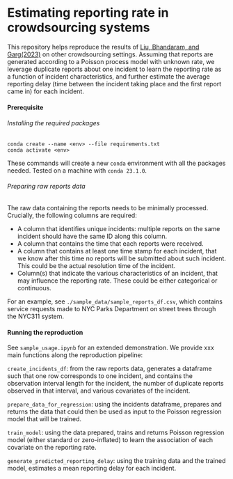 # Estimating reporting rate in crowdsourcing systems

This repository helps reproduce the results of [Liu, Bhandaram, and Garg(2023)](https://arxiv.org/abs/2204.08620) on other crowdsourcing settings. Assuming that reports are generated according to a Poisson process model with unknown rate, we leverage duplicate reports about one incident to learn the reporting rate as a function of incident characteristics, and further estimate the average reporting delay (time between the incident taking place and the first report came in) for each incident.

#### Prerequisite

###### Installing the required packages

```
conda create --name <env> --file requirements.txt
conda activate <env>
```

These commands will create a new `conda` environment with all the packages needed. Tested on a machine with `conda 23.1.0`. 

###### Preparing raw reports data

The raw data containing the reports needs to be minimally processed. Crucially, the following columns are required:

- A column that identifies unique incidents: multiple reports on the same incident should have the same ID along this column. 
- A column that contains the time that each reports were received. 
- A column that contains at least one time stamp for each incident, that we know after this time no reports will be submitted about such incident. This could be the actual resolution time of the incident. 
- Column(s) that indicate the various characteristics of an incident, that may influence the reporting rate. These could be either categorical or continuous.

For an example, see `./sample_data/sample_reports_df.csv`, which contains service requests made to NYC Parks Department on street trees through the NYC311 system.

#### Running the reproduction

See `sample_usage.ipynb` for an extended demonstration. We provide xxx main functions along the reproduction pipeline:

`create_incidents_df`: from the raw reports data, generates a dataframe such that one row corresponds to one incident, and contains the observation interval length for the incident, the number of duplicate reports observed in that interval, and various covariates of the incident.

`prepare_data_for_regression`: using the incidents dataframe, prepares and returns the data that could then be used as input to the Poisson regression model that will be trained.

`train_model`: using the data prepared, trains and returns Poisson regression model (either standard or zero-inflated) to learn the association of each covariate on the reporting rate.

`generate_predicted_reporting_delay`: using the training data and the trained model, estimates a mean reporting delay for each incident.

